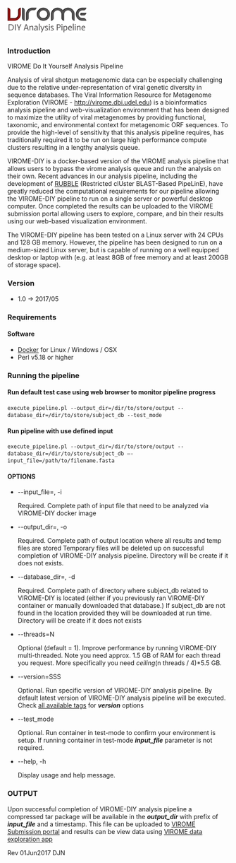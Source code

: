 # ![VIROME DIY Analysis Pipeline](https://github.com/Virome-Collaboration-Group/virome-DIY/blob/master/assets/img/virome-diy.png)

### Introduction
VIROME Do It Yourself Analysis Pipeline

Analysis of viral shotgun metagenomic data can be especially challenging due to the relative under-representation of viral genetic diversity in sequence databases.   The Viral Information Resource for Metagenome Exploration (VIROME - http://virome.dbi.udel.edu) is a bioinformatics analysis pipeline and web-visualization environment that has been designed to maximize the utility of viral metagenomes by providing functional, taxonomic, and environmental context for metagenomic ORF sequences.  To provide the high-level of sensitivity that this analysis pipeline requires, has traditionally required it to be run on large high performance compute clusters resulting in a lengthy analysis queue.

VIROME-DIY is a docker-based version of the VIROME analysis pipeline that allows users to bypass the virome analysis queue and run the analysis on their own.  Recent advances in our analysis pipeline, including the development of [RUBBLE](https://github.com/dnasko/rubble) (Restricted clUster BLAST-Based PipeLinE), have greatly reduced the computational requirements for our pipeline allowing the VIROME-DIY pipeline to run on a single server or powerful desktop computer.  Once completed the results can be uploaded to the VIROME submission portal allowing users to explore, compare, and bin their results using our web-based visualization environment.

The VIROME-DIY pipeline has been tested on a Linux server with 24 CPUs and 128 GB memory.  However, the pipeline has been designed to run on a medium-sized Linux server, but is capable of running on a well equipped desktop or laptop with (e.g. at least 8GB of free memory and at least 200GB of storage space).

### Version

* 1.0 -> 2017/05

### Requirements
#### Software
- [Docker](https://docs.docker.com/installation/) for Linux / Windows / OSX
- Perl v5.18 or higher

### Running the pipeline

#### Run default test case using web browser to monitor pipeline progress
```
execute_pipeline.pl --output_dir=/dir/to/store/output --database_dir=/dir/to/store/subject_db --test_mode
```

#### Run pipeline with use defined input
```
execute_pipeline.pl --output_dir=/dir/to/store/output --database_dir=/dir/to/store/subject_db —-input_file=/path/to/filename.fasta
```

#### OPTIONS
* --input_file=, -i

    Required. Complete path of input file that need to be analyzed via VIROME-DIY
    docker image

* --output_dir=, -o

    Required. Complete path of output location where all results and temp files are stored
    Temporary files will be deleted up on successful completion of VIROME-DIY analysis pipeline.
    Directory will be create if it does not exists.

* --database_dir=, -d

    Required. Complete path of directory where subject_db related to VIROME-DIY is located
    (either if you previously ran VIROME-DIY container or manually downloaded that database.)
    If subject_db are not found in the location provided they will be downloaded at run time.
    Directory will be create if it does not exists

* --threads=N

    Optional (default = 1). Improve performance by running VIROME-DIY multi-threaded. Note you need approx. 1.5 GB
	of RAM for each thread you request. More specifically you need *ceiling*(n threads / 4)*5.5 GB.

* --version=SSS

    Optional. Run specific version of VIROME-DIY analysis pipeline.  By default
    latest version of VIROME-DIY analysis pipeline will be executed.  Check
    [all available tags](https://hub.docker.com/r/virome/virome-pipeline/tags/)
    for **_version_** options

* --test_mode

    Optional. Run container in test-mode to confirm your environment is setup.
    If running container in test-mode **_input_file_** parameter is not required.

* --help, -h

    Display usage and help message.

### OUTPUT
Upon successful completion of VIROME-DIY analysis pipeline a compressed tar package
will be available in the **_output_dir_** with prefix of **_input_file_** and a
timestamp.  This file can be uploaded to
[VIROME Submission portal](http://virome.dbi.udel.edu/submission) and
results can be view data using [VIROME data exploration app](http://virome.dbi.udel.edu/app)

Rev 01Jun2017 DJN
